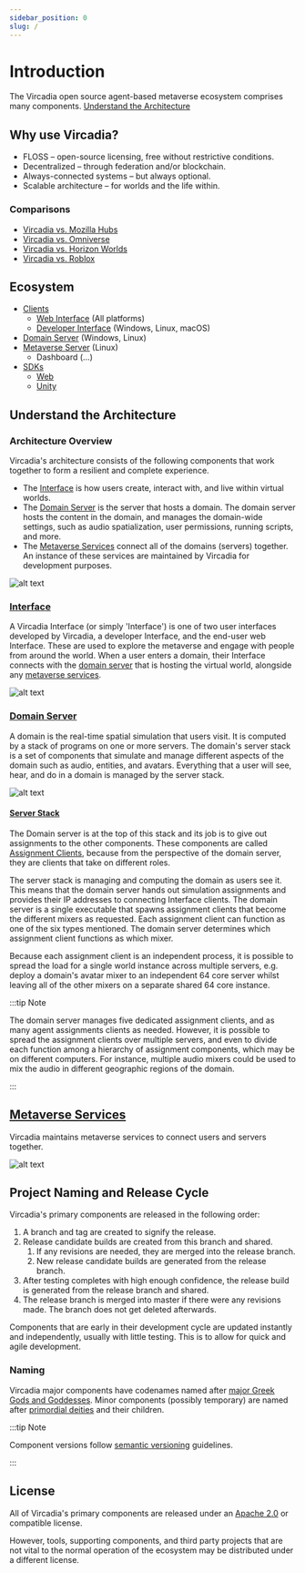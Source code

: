 ```yaml
---
sidebar_position: 0
slug: /
---
```


# Introduction

The Vircadia open source agent-based metaverse ecosystem comprises many components. [Understand the Architecture](#understand-the-architecture)

## Why use Vircadia?

- FLOSS – open-source licensing, free without restrictive conditions.
- Decentralized – through federation and/or blockchain.
- Always-connected systems – but always optional.
- Scalable architecture – for worlds and the life within.

### Comparisons

* [Vircadia vs. Mozilla Hubs](comparisons/hubs)
* [Vircadia vs. Omniverse](comparisons/omniverse)
* [Vircadia vs. Horizon Worlds](comparisons/horizon-worlds)
* [Vircadia vs. Roblox](comparisons/roblox)

## Ecosystem

* [Clients](interfaces)
  * [Web Interface](interfaces/web) (All platforms)
  * [Developer Interface](interfaces/native) (Windows, Linux, macOS)
* [Domain Server](domain-server) (Windows, Linux)
* [Metaverse Server](metaverse-server) (Linux)
  * Dashboard (...)
* [SDKs](sdks)
  * [Web](sdks/web)
  * [Unity](sdks/unity)

## Understand the Architecture

### Architecture Overview

Vircadia's architecture consists of the following components that work together to form a resilient and complete experience.

- The [Interface](#interface) is how users create, interact with, and live within virtual worlds.
- The [Domain Server](#domain-server) is the server that hosts a domain. The domain server hosts the content in the domain, and manages the domain-wide settings, such as audio spatialization, user permissions, running scripts, and more.
- The [Metaverse Services](#metaverse-services) connect all of the domains (servers) together. An instance of these services are maintained by Vircadia for development purposes.

![alt text](_images/overview.png)

### [Interface](/interfaces)

A Vircadia Interface (or simply 'Interface') is one of two user interfaces developed by Vircadia, a developer Interface, and the end-user web Interface. These are used to explore the metaverse and engage with people from around the world. When a user enters a domain, their Interface connects with the [domain server](#domain-server) that is hosting the virtual world, alongside any [metaverse services](#metaverse-services).

![alt text](_images/interface.png)

### [Domain Server](/domain-server)

A domain is the real-time spatial simulation that users visit. It is computed by a stack of programs on one or more servers. The domain's server stack is a set of components that simulate and manage different aspects of the domain such as audio, entities, and avatars. Everything that a user will see, hear, and do in a domain is managed by the server stack.

![alt text](_images/domain-server.png)

#### [Server Stack](/domain-server#assignment-clients)

The Domain server is at the top of this stack and its job is to give out assignments to the other components. These components are called [Assignment Clients](/domain-server#assignment-clients), because from the perspective of the domain server, they are clients that take on different roles.

The server stack is managing and computing the domain as users see it. This means that the domain server hands out simulation assignments and provides their IP addresses to connecting Interface clients. The domain server is a single executable that spawns assignment clients that become the different mixers as requested. Each assignment client can function as one of the six types mentioned. The domain server determines which assignment client functions as which mixer.

Because each assignment client is an independent process, it is possible to spread the load for a single world instance across multiple servers, e.g. deploy a domain's avatar mixer to an independent 64 core server whilst leaving all of the other mixers on a separate shared 64 core instance.

:::tip Note

The domain server manages five dedicated assignment clients, and as many agent assignments clients as needed. However, it is possible to spread the assignment clients over multiple servers, and even to divide each function among a hierarchy of assignment components, which may be on different computers. For instance, multiple audio mixers could be used to mix the audio in different geographic regions of the domain.

:::

## [Metaverse Services](/metaverse-server)

Vircadia maintains metaverse services to connect users and servers together.

![alt text](_images/services.png)

## Project Naming and Release Cycle

Vircadia's primary components are released in the following order:

1. A branch and tag are created to signify the release.
2. Release candidate builds are created from this branch and shared.
    1. If any revisions are needed, they are merged into the release branch.
    2. New release candidate builds are generated from the release branch.
3. After testing completes with high enough confidence, the release build is generated from the release branch and shared.
4. The release branch is merged into master if there were any revisions made. The branch does not get deleted afterwards.

Components that are early in their development cycle are updated instantly and independently, usually with little testing. This is to allow for quick and agile development.

### Naming

Vircadia major components have codenames named after [major Greek Gods and Goddesses](https://en.wikipedia.org/wiki/List_of_Greek_mythological_figures#Major_gods_and_goddesses). Minor components (possibly temporary) are named after [primordial deities](https://en.wikipedia.org/wiki/Greek_primordial_deities) and their children.

:::tip Note

Component versions follow [semantic versioning](https://semver.org/) guidelines.

:::

## License

All of Vircadia's primary components are released under an [Apache 2.0](https://www.apache.org/licenses/LICENSE-2.0) or compatible license.

However, tools, supporting components, and third party projects that are not vital to the normal operation of the ecosystem may be distributed under a different license.
